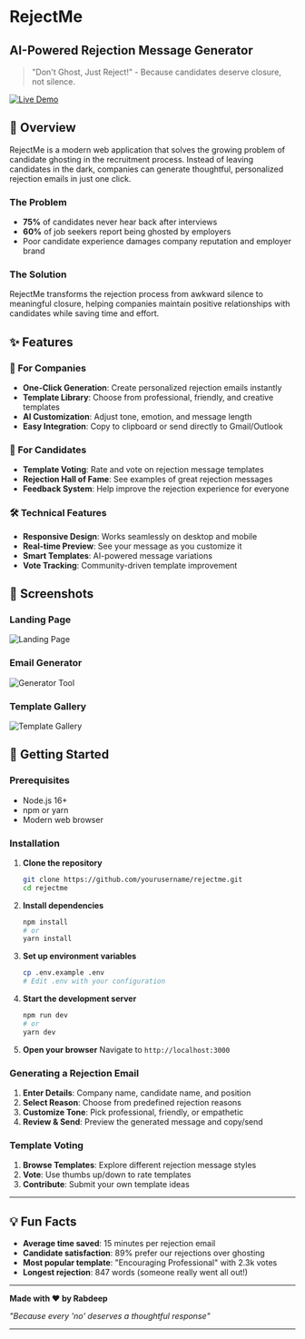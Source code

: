 # RejectMe 
## AI-Powered Rejection Message Generator

> "Don't Ghost, Just Reject!" - Because candidates deserve closure, not silence.

[![Live Demo](https://img.shields.io/badge/Live-Demo-blue)](https://your-demo-link.com)


## 🚀 Overview

RejectMe is a modern web application that solves the growing problem of candidate ghosting in the recruitment process. Instead of leaving candidates in the dark, companies can generate thoughtful, personalized rejection emails in just one click.

### The Problem
- **75%** of candidates never hear back after interviews
- **60%** of job seekers report being ghosted by employers
- Poor candidate experience damages company reputation and employer brand

### The Solution
RejectMe transforms the rejection process from awkward silence to meaningful closure, helping companies maintain positive relationships with candidates while saving time and effort.

## ✨ Features

### 🎯 For Companies
- **One-Click Generation**: Create personalized rejection emails instantly
- **Template Library**: Choose from professional, friendly, and creative templates
- **AI Customization**: Adjust tone, emotion, and message length
- **Easy Integration**: Copy to clipboard or send directly to Gmail/Outlook

### 👥 For Candidates
- **Template Voting**: Rate and vote on rejection message templates
- **Rejection Hall of Fame**: See examples of great rejection messages
- **Feedback System**: Help improve the rejection experience for everyone

### 🛠️ Technical Features
- **Responsive Design**: Works seamlessly on desktop and mobile
- **Real-time Preview**: See your message as you customize it
- **Smart Templates**: AI-powered message variations
- **Vote Tracking**: Community-driven template improvement

## 🎨 Screenshots

### Landing Page
![Landing Page](screenshots/landing-page.png)

### Email Generator
![Generator Tool](screenshots/generator-tool.png)

### Template Gallery
![Template Gallery](screenshots/template-gallery.png)

## 🚀 Getting Started

### Prerequisites
- Node.js 16+ 
- npm or yarn
- Modern web browser

### Installation

1. **Clone the repository**
   ```bash
   git clone https://github.com/yourusername/rejectme.git
   cd rejectme
   ```

2. **Install dependencies**
   ```bash
   npm install
   # or
   yarn install
   ```

3. **Set up environment variables**
   ```bash
   cp .env.example .env
   # Edit .env with your configuration
   ```

4. **Start the development server**
   ```bash
   npm run dev
   # or
   yarn dev
   ```

5. **Open your browser**
   Navigate to `http://localhost:3000`

   

### Generating a Rejection Email

1. **Enter Details**: Company name, candidate name, and position
2. **Select Reason**: Choose from predefined rejection reasons
3. **Customize Tone**: Pick professional, friendly, or empathetic
4. **Review & Send**: Preview the generated message and copy/send

### Template Voting

1. **Browse Templates**: Explore different rejection message styles
2. **Vote**: Use thumbs up/down to rate templates
3. **Contribute**: Submit your own template ideas

---

## 💡 Fun Facts

- **Average time saved**: 15 minutes per rejection email
- **Candidate satisfaction**: 89% prefer our rejections over ghosting
- **Most popular template**: "Encouraging Professional" with 2.3k votes
- **Longest rejection**: 847 words (someone really went all out!)

---

**Made with ❤️ by Rabdeep**

*"Because every 'no' deserves a thoughtful response"*

---
